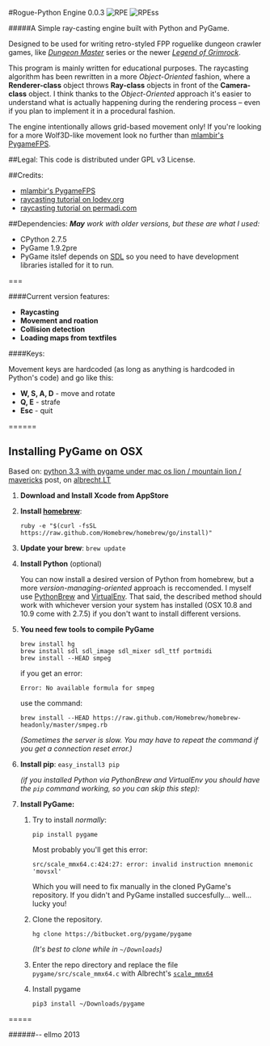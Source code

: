 

#Rogue-Python Engine 0.0.3
![RPE](http://i.imgur.com/T8KXqKn.png) ![RPEss](http://i.imgur.com/aatWCTR.png)

#####A Simple ray-casting engine built with Python and PyGame.

Designed to be used for writing retro-styled FPP roguelike dungeon crawler games, like *[Dungeon Master](http://www.dungeon-master.com/)* series or the newer *[Legend of Grimrock](http://www.grimrock.net/)*.

This program is mainly written for educational purposes. The raycasting algorithm has been rewritten in a more *Object-Oriented* fashion, where a **Renderer-class** object throws **Ray-class** objects in front of the **Camera-class** object. I think thanks to the *Object-Oriented* approach it's easier to understand what is actually happening during the rendering process – even if you plan to implement it in a procedural fashion.

The engine intentionally allows grid-based movement only! If you're looking for a more Wolf3D-like movement look no further than [mlambir's PygameFPS](https://github.com/mlambir/Pygame-FPS).

##Legal:
This code is distributed under GPL v3 License.

##Credits:

* [mlambir's PygameFPS](https://github.com/mlambir/Pygame-FPS)
* [raycasting tutorial on lodev.org](http://lodev.org/cgtutor/raycasting.html)
* [raycasting tutorial on permadi.com](http://www.permadi.com/tutorial/raycast/index.html)

##Dependencies:
*__May__ work with older versions, but these are what I used:*

* CPython 2.7.5
* PyGame 1.9.2pre
* PyGame itslef depends on [SDL](http://www.libsdl.org/) so you need to have development libraries istalled for it to run.



===

####Current version features:

* **Raycasting**
* **Movement and roation**
* **Collision detection**
* **Loading maps from textfiles**

####Keys:

Movement keys are hardcoded (as long as anything is hardcoded in Python's code) and go like this:

* **W, S, A, D** - move and rotate
* **Q, E** - strafe
* **Esc** - quit

======

## Installing PyGame on OSX

Based on: [python 3.3 with pygame under mac os lion / mountain lion / mavericks](http://www.albrecht.lt/2012/06/python-3-2-with-pygame-under-mac-os-lion-10-7/) post, on [albrecht.LT](http://www.albrecht.lt/)

1. **Download and Install Xcode from AppStore**
2. **Install [homebrew](http://brew.sh/)**:

	`ruby -e "$(curl -fsSL https://raw.github.com/Homebrew/homebrew/go/install)"`
3. **Update your brew**: `brew update`
4. **Install Python** (optional)

	You can now install a desired version of Python from homebrew, but a more _version-managing-oriented_ approach is reccomended. I myself use [PythonBrew](https://github.com/utahta/pythonbrew) and [VirtualEnv](https://pypi.python.org/pypi/virtualenv). That said, the described method should work with whichever version your system has installed (OSX 10.8 and 10.9 come with 2.7.5) if you don't want to install different versions.
5. **You need few tools to compile PyGame**

	```
	brew install hg
	brew install sdl sdl_image sdl_mixer sdl_ttf portmidi
	brew install --HEAD smpeg
	```
	
    if you get an error:
    
    `Error: No available formula for smpeg`
    
    use the command:
    
	`brew install --HEAD https://raw.github.com/Homebrew/homebrew-headonly/master/smpeg.rb`
	
    *(Sometimes the server is slow. You may have to repeat the command if you get a connection reset error.)*

6. **Install pip**: `easy_install3 pip`

	_(if you installed Python via PythonBrew and VirtualEnv you should have the `pip` command working, so you can skip this step):_
	
7. **Install PyGame:**
	1. Try to install *normally*:
	
		`pip install pygame`
	
		Most probably you'll get this error:
	
		`src/scale_mmx64.c:424:27: error: invalid instruction mnemonic 'movsxl'`
	
		Which you will need to fix manually in the cloned PyGame's repository. If you didn't and PyGame installed succesfully... well... lucky you!
	
	2. Clone the repository.
	
		`hg clone https://bitbucket.org/pygame/pygame`
		
		*(It's best to clone while in `~/Downloads`)*
	
	3. Enter the repo directory and replace the file `pygame/src/scale_mmx64.c` with Albrecht's [`scale_mmx64`](https://gist.github.com/ellmo/7974837)

	4. Install pygame
	
		`pip3 install ~/Downloads/pygame`

=====

######-- ellmo 2013